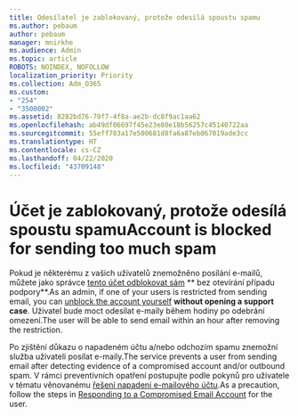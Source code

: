 ```yaml
---
title: Odesílatel je zablokovaný, protože odesílá spoustu spamu
ms.author: pebaum
author: pebaum
manager: mnirkhe
ms.audience: Admin
ms.topic: article
ROBOTS: NOINDEX, NOFOLLOW
localization_priority: Priority
ms.collection: Adm_O365
ms.custom:
- "254"
- "3500002"
ms.assetid: 8282bd76-79f7-4f8a-ae2b-dc8f9ac1aa62
ms.openlocfilehash: ab49df06697f45e23e80e18b56257c45140722aa
ms.sourcegitcommit: 55eff703a17e500681d8fa6a87eb067019ade3cc
ms.translationtype: HT
ms.contentlocale: cs-CZ
ms.lasthandoff: 04/22/2020
ms.locfileid: "43709148"
---
```

# <a name="account-is-blocked-for-sending-too-much-spam"></a><span data-ttu-id="26fb4-102">Účet je zablokovaný, protože odesílá spoustu spamu</span><span class="sxs-lookup"><span data-stu-id="26fb4-102">Account is blocked for sending too much spam</span></span>

<span data-ttu-id="26fb4-103">Pokud je některému z vašich uživatelů znemožněno posílání e-mailů, můžete jako správce [tento účet odblokovat sám](https://protection.office.com/?hash=/restrictedusers) \*\* bez otevírání případu podpory\*\*.</span><span class="sxs-lookup"><span data-stu-id="26fb4-103">As an admin, if one of your users is restricted from sending email, you can [unblock the account yourself](https://protection.office.com/?hash=/restrictedusers) **without opening a support case**.</span></span> <span data-ttu-id="26fb4-104">Uživatel bude moct odesílat e-maily během hodiny po odebrání omezení.</span><span class="sxs-lookup"><span data-stu-id="26fb4-104">The user will be able to send email within an hour after removing the restriction.</span></span>

<span data-ttu-id="26fb4-105">Po zjištění důkazu o napadeném účtu a/nebo odchozím spamu znemožní služba uživateli posílat e-maily.</span><span class="sxs-lookup"><span data-stu-id="26fb4-105">The service prevents a user from sending email after detecting evidence of a compromised account and/or outbound spam.</span></span> <span data-ttu-id="26fb4-106">V rámci preventivních opatření postupujte podle pokynů pro uživatele v tématu věnovanému [řešení napadení e-mailového účtu](https://docs.microsoft.com/office365/securitycompliance/responding-to-a-compromised-email-account).</span><span class="sxs-lookup"><span data-stu-id="26fb4-106">As a precaution, follow the steps in [Responding to a Compromised Email Account](https://docs.microsoft.com/office365/securitycompliance/responding-to-a-compromised-email-account) for the user.</span></span>
